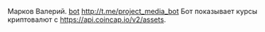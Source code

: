 Марков Валерий.
[bot](http://t.me/project_media_bot) http://t.me/project_media_bot
Бот показывает курсы криптовалют с https://api.coincap.io/v2/assets.
